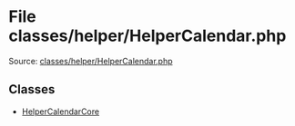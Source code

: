File classes/helper/HelperCalendar.php
=========
Source: [classes/helper/HelperCalendar.php](https://github.com/PrestaShop/PrestaShop/blob/1.6.1.1/classes/helper/HelperCalendar.php)


Classes
-------

* [HelperCalendarCore](class.HelperCalendarCore.md)

